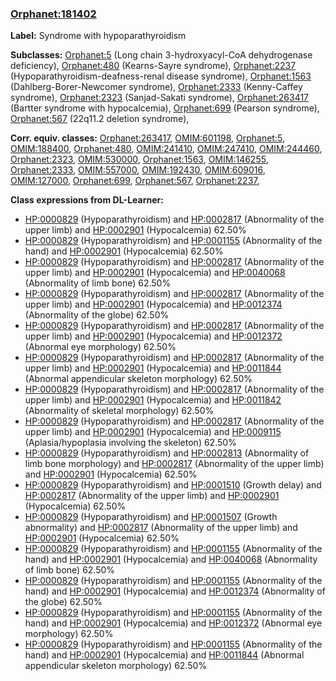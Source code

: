 
### [Orphanet:181402](http://www.orpha.net/ORDO/Orphanet_181402)
**Label:** Syndrome with hypoparathyroidism

**Subclasses:** [Orphanet:5](http://www.orpha.net/ORDO/Orphanet_5) (Long chain 3-hydroxyacyl-CoA dehydrogenase deficiency), [Orphanet:480](http://www.orpha.net/ORDO/Orphanet_480) (Kearns-Sayre syndrome), [Orphanet:2237](http://www.orpha.net/ORDO/Orphanet_2237) (Hypoparathyroidism-deafness-renal disease syndrome), [Orphanet:1563](http://www.orpha.net/ORDO/Orphanet_1563) (Dahlberg-Borer-Newcomer syndrome), [Orphanet:2333](http://www.orpha.net/ORDO/Orphanet_2333) (Kenny-Caffey syndrome), [Orphanet:2323](http://www.orpha.net/ORDO/Orphanet_2323) (Sanjad-Sakati syndrome), [Orphanet:263417](http://www.orpha.net/ORDO/Orphanet_263417) (Bartter syndrome with hypocalcemia), [Orphanet:699](http://www.orpha.net/ORDO/Orphanet_699) (Pearson syndrome), [Orphanet:567](http://www.orpha.net/ORDO/Orphanet_567) (22q11.2 deletion syndrome), 

**Corr. equiv. classes:** [Orphanet:263417](http://www.orpha.net/ORDO/Orphanet_263417), [OMIM:601198](http://purl.obolibrary.org/obo/OMIM_601198), [Orphanet:5](http://www.orpha.net/ORDO/Orphanet_5), [OMIM:188400](http://purl.obolibrary.org/obo/OMIM_188400), [Orphanet:480](http://www.orpha.net/ORDO/Orphanet_480), [OMIM:241410](http://purl.obolibrary.org/obo/OMIM_241410), [OMIM:247410](http://purl.obolibrary.org/obo/OMIM_247410), [OMIM:244460](http://purl.obolibrary.org/obo/OMIM_244460), [Orphanet:2323](http://www.orpha.net/ORDO/Orphanet_2323), [OMIM:530000](http://purl.obolibrary.org/obo/OMIM_530000), [Orphanet:1563](http://www.orpha.net/ORDO/Orphanet_1563), [OMIM:146255](http://purl.obolibrary.org/obo/OMIM_146255), [Orphanet:2333](http://www.orpha.net/ORDO/Orphanet_2333), [OMIM:557000](http://purl.obolibrary.org/obo/OMIM_557000), [OMIM:192430](http://purl.obolibrary.org/obo/OMIM_192430), [OMIM:609016](http://purl.obolibrary.org/obo/OMIM_609016), [OMIM:127000](http://purl.obolibrary.org/obo/OMIM_127000), [Orphanet:699](http://www.orpha.net/ORDO/Orphanet_699), [Orphanet:567](http://www.orpha.net/ORDO/Orphanet_567), [Orphanet:2237](http://www.orpha.net/ORDO/Orphanet_2237), 

**Class expressions from DL-Learner:**

- [HP:0000829](http://purl.obolibrary.org/obo/HP_0000829) (Hypoparathyroidism) and [HP:0002817](http://purl.obolibrary.org/obo/HP_0002817) (Abnormality of the upper limb) and [HP:0002901](http://purl.obolibrary.org/obo/HP_0002901) (Hypocalcemia) 62.50%
- [HP:0000829](http://purl.obolibrary.org/obo/HP_0000829) (Hypoparathyroidism) and [HP:0001155](http://purl.obolibrary.org/obo/HP_0001155) (Abnormality of the hand) and [HP:0002901](http://purl.obolibrary.org/obo/HP_0002901) (Hypocalcemia) 62.50%
- [HP:0000829](http://purl.obolibrary.org/obo/HP_0000829) (Hypoparathyroidism) and [HP:0002817](http://purl.obolibrary.org/obo/HP_0002817) (Abnormality of the upper limb) and [HP:0002901](http://purl.obolibrary.org/obo/HP_0002901) (Hypocalcemia) and [HP:0040068](http://purl.obolibrary.org/obo/HP_0040068) (Abnormality of limb bone) 62.50%
- [HP:0000829](http://purl.obolibrary.org/obo/HP_0000829) (Hypoparathyroidism) and [HP:0002817](http://purl.obolibrary.org/obo/HP_0002817) (Abnormality of the upper limb) and [HP:0002901](http://purl.obolibrary.org/obo/HP_0002901) (Hypocalcemia) and [HP:0012374](http://purl.obolibrary.org/obo/HP_0012374) (Abnormality of the globe) 62.50%
- [HP:0000829](http://purl.obolibrary.org/obo/HP_0000829) (Hypoparathyroidism) and [HP:0002817](http://purl.obolibrary.org/obo/HP_0002817) (Abnormality of the upper limb) and [HP:0002901](http://purl.obolibrary.org/obo/HP_0002901) (Hypocalcemia) and [HP:0012372](http://purl.obolibrary.org/obo/HP_0012372) (Abnormal eye morphology) 62.50%
- [HP:0000829](http://purl.obolibrary.org/obo/HP_0000829) (Hypoparathyroidism) and [HP:0002817](http://purl.obolibrary.org/obo/HP_0002817) (Abnormality of the upper limb) and [HP:0002901](http://purl.obolibrary.org/obo/HP_0002901) (Hypocalcemia) and [HP:0011844](http://purl.obolibrary.org/obo/HP_0011844) (Abnormal appendicular skeleton morphology) 62.50%
- [HP:0000829](http://purl.obolibrary.org/obo/HP_0000829) (Hypoparathyroidism) and [HP:0002817](http://purl.obolibrary.org/obo/HP_0002817) (Abnormality of the upper limb) and [HP:0002901](http://purl.obolibrary.org/obo/HP_0002901) (Hypocalcemia) and [HP:0011842](http://purl.obolibrary.org/obo/HP_0011842) (Abnormality of skeletal morphology) 62.50%
- [HP:0000829](http://purl.obolibrary.org/obo/HP_0000829) (Hypoparathyroidism) and [HP:0002817](http://purl.obolibrary.org/obo/HP_0002817) (Abnormality of the upper limb) and [HP:0002901](http://purl.obolibrary.org/obo/HP_0002901) (Hypocalcemia) and [HP:0009115](http://purl.obolibrary.org/obo/HP_0009115) (Aplasia/hypoplasia involving the skeleton) 62.50%
- [HP:0000829](http://purl.obolibrary.org/obo/HP_0000829) (Hypoparathyroidism) and [HP:0002813](http://purl.obolibrary.org/obo/HP_0002813) (Abnormality of limb bone morphology) and [HP:0002817](http://purl.obolibrary.org/obo/HP_0002817) (Abnormality of the upper limb) and [HP:0002901](http://purl.obolibrary.org/obo/HP_0002901) (Hypocalcemia) 62.50%
- [HP:0000829](http://purl.obolibrary.org/obo/HP_0000829) (Hypoparathyroidism) and [HP:0001510](http://purl.obolibrary.org/obo/HP_0001510) (Growth delay) and [HP:0002817](http://purl.obolibrary.org/obo/HP_0002817) (Abnormality of the upper limb) and [HP:0002901](http://purl.obolibrary.org/obo/HP_0002901) (Hypocalcemia) 62.50%
- [HP:0000829](http://purl.obolibrary.org/obo/HP_0000829) (Hypoparathyroidism) and [HP:0001507](http://purl.obolibrary.org/obo/HP_0001507) (Growth abnormality) and [HP:0002817](http://purl.obolibrary.org/obo/HP_0002817) (Abnormality of the upper limb) and [HP:0002901](http://purl.obolibrary.org/obo/HP_0002901) (Hypocalcemia) 62.50%
- [HP:0000829](http://purl.obolibrary.org/obo/HP_0000829) (Hypoparathyroidism) and [HP:0001155](http://purl.obolibrary.org/obo/HP_0001155) (Abnormality of the hand) and [HP:0002901](http://purl.obolibrary.org/obo/HP_0002901) (Hypocalcemia) and [HP:0040068](http://purl.obolibrary.org/obo/HP_0040068) (Abnormality of limb bone) 62.50%
- [HP:0000829](http://purl.obolibrary.org/obo/HP_0000829) (Hypoparathyroidism) and [HP:0001155](http://purl.obolibrary.org/obo/HP_0001155) (Abnormality of the hand) and [HP:0002901](http://purl.obolibrary.org/obo/HP_0002901) (Hypocalcemia) and [HP:0012374](http://purl.obolibrary.org/obo/HP_0012374) (Abnormality of the globe) 62.50%
- [HP:0000829](http://purl.obolibrary.org/obo/HP_0000829) (Hypoparathyroidism) and [HP:0001155](http://purl.obolibrary.org/obo/HP_0001155) (Abnormality of the hand) and [HP:0002901](http://purl.obolibrary.org/obo/HP_0002901) (Hypocalcemia) and [HP:0012372](http://purl.obolibrary.org/obo/HP_0012372) (Abnormal eye morphology) 62.50%
- [HP:0000829](http://purl.obolibrary.org/obo/HP_0000829) (Hypoparathyroidism) and [HP:0001155](http://purl.obolibrary.org/obo/HP_0001155) (Abnormality of the hand) and [HP:0002901](http://purl.obolibrary.org/obo/HP_0002901) (Hypocalcemia) and [HP:0011844](http://purl.obolibrary.org/obo/HP_0011844) (Abnormal appendicular skeleton morphology) 62.50%


